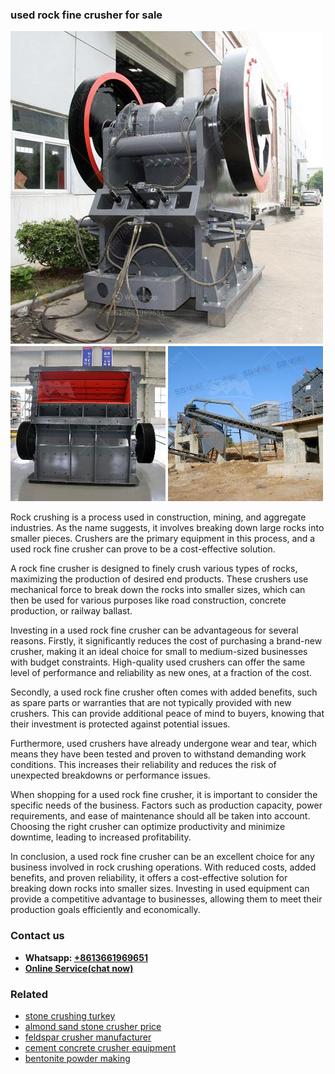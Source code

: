 <h3>used rock fine crusher for sale</h3><img src='1708332345.jpg' alt=''><p>Rock crushing is a process used in construction, mining, and aggregate industries. As the name suggests, it involves breaking down large rocks into smaller pieces. Crushers are the primary equipment in this process, and a used rock fine crusher can prove to be a cost-effective solution.</p><p>A rock fine crusher is designed to finely crush various types of rocks, maximizing the production of desired end products. These crushers use mechanical force to break down the rocks into smaller sizes, which can then be used for various purposes like road construction, concrete production, or railway ballast.</p><p>Investing in a used rock fine crusher can be advantageous for several reasons. Firstly, it significantly reduces the cost of purchasing a brand-new crusher, making it an ideal choice for small to medium-sized businesses with budget constraints. High-quality used crushers can offer the same level of performance and reliability as new ones, at a fraction of the cost.</p><p>Secondly, a used rock fine crusher often comes with added benefits, such as spare parts or warranties that are not typically provided with new crushers. This can provide additional peace of mind to buyers, knowing that their investment is protected against potential issues.</p><p>Furthermore, used crushers have already undergone wear and tear, which means they have been tested and proven to withstand demanding work conditions. This increases their reliability and reduces the risk of unexpected breakdowns or performance issues.</p><p>When shopping for a used rock fine crusher, it is important to consider the specific needs of the business. Factors such as production capacity, power requirements, and ease of maintenance should all be taken into account. Choosing the right crusher can optimize productivity and minimize downtime, leading to increased profitability.</p><p>In conclusion, a used rock fine crusher can be an excellent choice for any business involved in rock crushing operations. With reduced costs, added benefits, and proven reliability, it offers a cost-effective solution for breaking down rocks into smaller sizes. Investing in used equipment can provide a competitive advantage to businesses, allowing them to meet their production goals efficiently and economically.</p><h3>Contact us</h3><ul><li><strong>Whatsapp:&nbsp;<a href="https://wa.me/8613661969651">+8613661969651</a></strong></li><li><a href="https://swt.shibang-china.com/?git&amp;zhl&amp;used rock fine crusher for sale"><strong>Online Service(chat now)</strong></a></li></ul><h3>Related</h3><ul><li><a href='stone crushing turkey.md'>stone crushing turkey</a></li><li><a href='almond sand stone crusher price.md'>almond sand stone crusher price</a></li><li><a href='feldspar crusher manufacturer.md'>feldspar crusher manufacturer</a></li><li><a href='cement concrete crusher equipment.md'>cement concrete crusher equipment</a></li><li><a href='bentonite powder making.md'>bentonite powder making</a></li></ul>